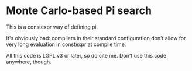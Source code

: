 # Monte Carlo-based Pi search

This is a constexpr way of defining pi.

It's obviously bad: compilers in their standard configuration don't allow for very long evaluation in constexpr at compile time.

All this code is LGPL v3 or later, so do cite me. Don't use this code anywhere, though.
